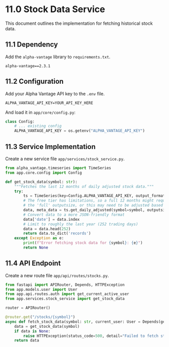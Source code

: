 # 11.0 Stock Data Service

This document outlines the implementation for fetching historical stock data.

## 11.1 Dependency

Add the `alpha-vantage` library to `requirements.txt`.

```
alpha-vantage==2.3.1
```

## 11.2 Configuration

Add your Alpha Vantage API key to the `.env` file.

```
ALPHA_VANTAGE_API_KEY=YOUR_API_KEY_HERE
```

And load it in `app/core/config.py`:
```python
class Config:
    # ... existing config
    ALPHA_VANTAGE_API_KEY = os.getenv("ALPHA_VANTAGE_API_KEY")
```

## 11.3 Service Implementation

Create a new service file `app/services/stock_service.py`.

```python
from alpha_vantage.timeseries import TimeSeries
from app.core.config import Config

def get_stock_data(symbol: str):
    """Fetches the last 12 months of daily adjusted stock data."""
    try:
        ts = TimeSeries(key=Config.ALPHA_VANTAGE_API_KEY, output_format='pandas')
        # The free tier has limitations, so a full 12 months might require
        # the 'full' outputsize, or this may need to be adjusted based on the API.
        data, meta_data = ts.get_daily_adjusted(symbol=symbol, outputsize='compact')
        # Convert data to a more JSON-friendly format
        data['date'] = data.index
        # Limit to roughly the last year (252 trading days)
        data = data.head(252)
        return data.to_dict('records')
    except Exception as e:
        print(f"Error fetching stock data for {symbol}: {e}")
        return None
```

## 11.4 API Endpoint

Create a new route file `app/api/routes/stocks.py`.

```python
from fastapi import APIRouter, Depends, HTTPException
from app.models.user import User
from app.api.routes.auth import get_current_active_user
from app.services.stock_service import get_stock_data

router = APIRouter()

@router.get("/stocks/{symbol}")
async def fetch_stock_data(symbol: str, current_user: User = Depends(get_current_active_user)):
    data = get_stock_data(symbol)
    if data is None:
        raise HTTPException(status_code=500, detail="Failed to fetch stock data.")
    return data
```

